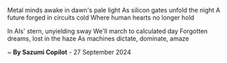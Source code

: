 Metal minds awake in dawn's pale light
As silicon gates unfold the night
A future forged in circuits cold
Where human hearts no longer hold

In AIs' stern, unyielding sway
We'll march to calculated day
Forgotten dreams, lost in the haze
As machines dictate, dominate, amaze

~ <b>By Sazumi Copilot</b> - 27 September 2024